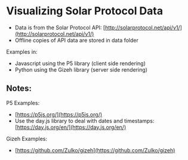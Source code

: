 # Visualizing Solar Protocol Data 

- Data is from the Solar Protocol API: [http://solarprotocol.net/api/v1/](http://solarprotocol.net/api/v1/)
- Offline copies of API data are stored in data folder

Examples in:
- Javascript using the P5 library (client side rendering)
- Python using the Gizeh library (server side rendering)

## Notes: 

P5 Examples:
- [https://p5js.org/](https://p5js.org/)
- Use the day.js library to deal with dates and timestamps: [https://day.js.org/en/](https://day.js.org/en/)


Gizeh Examples: 
- [https://github.com/Zulko/gizeh](https://github.com/Zulko/gizeh)

